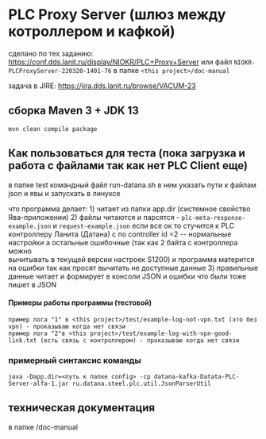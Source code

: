 # PLC Proxy Server (шлюз между котроллером и кафкой)
сделано по тех заданию: https://conf.dds.lanit.ru/display/NIOKR/PLC+Proxy+Server
или файл `NIOKR-PLCProxyServer-220320-1401-76` в папке `<this project>/doc-manual`

задача в JIRE: https://jira.dds.lanit.ru/browse/VACUM-23

## cборка Maven 3 + JDK 13
`mvn clean compile package`

## Как пользоваться для теста (пока загрузка и работа с файлами так как нет PLC Client еще)
в папке test командный файл run-datana.sh
в нем указать пути к файлам json и явы и запускать в линуксе

что программа делает:
    1) читает из папки app.dir (системное свойство Ява-приложении)
    2) файлы читаются и парсятся - `plc-meta-response-example.json` и `request-example.json`
       если все ок то стучится к PLC контроллеру Ланита (Датана) с 
       по controller id =2 -- нормальные настройки а остальные ошибочные (так как 2 байта с контроллера можно  
       вычитывать в текущей версии  настроек S1200)
       и программа матерится на ошибки так как просят вычитать не доступные данные
    3) правильные данные читает и формирует в консоли JSON и ошибки что были тоже пишет в JSON
    
#### Примеры работы программы (тестовой)
    пример лога "1" в <this project>/test/example-log-not-vpn.txt (это без vpn) - проказываю когда нет связи
    пример лога "2"в <this project>/test/example-log-with-vpn-good-link.txt (есть связь с контроллером) - проказываю когда нет связи


### примерный синтаксис команды
`java -Dapp.dir=<путь к папке config> -cp datana-kafka-Datata-PLC-Server-alfa-1.jar ru.datana.steel.plc.util.JsonParserUtil`

## техническая документация 
в папке <this project>/doc-manual